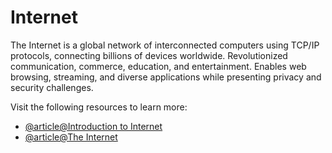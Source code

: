 # Internet

The Internet is a global network of interconnected computers using TCP/IP protocols, connecting billions of devices worldwide. Revolutionized communication, commerce, education, and entertainment. Enables web browsing, streaming, and diverse applications while presenting privacy and security challenges.

Visit the following resources to learn more:

- [@article@Introduction to Internet](https://roadmap.sh/guides/what-is-internet)
- [@article@The Internet](https://en.wikipedia.org/wiki/Internet)